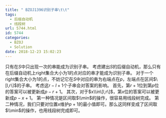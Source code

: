 ```yaml
---
title: " BZOJ1396识别子串\t\t"
tags:
  - 后缀自动机
  - 线段树
url: 5744.html
id: 5744
categories:
  - BZOJ
  - Solution
date: 2018-12-23 15:02:23
---
```


只有在$S$中只出现一次的串能成为识别子串。 考虑建出$S$的后缀自动机，那么只有在后缀自动机上right集合大小为$1$的点对应的串才能成为识别子串。 对于一个right集合大小为$1$的点，不妨记它在$S$中对应的串为右端点在$p$，左端点在区间$\[l,r\]$的子串。 考虑这$r-l+1$个子串会对答案的影响。 首先，第$r+1$位到第$p$位的答案可以被更新成$p-r+1$。 其次，对于$x\\in\[l,r\]$，第$x$位的答案可以被更新成$p-x+1$。 第一种情况是区间取$\\min$的操作，很容易用线段树完成。 第二种情况，我们只要对位置$x$维护$p+1$的最小值即可。那么这同样变成了区间取$\\min$的操作，也用线段树完成即可。